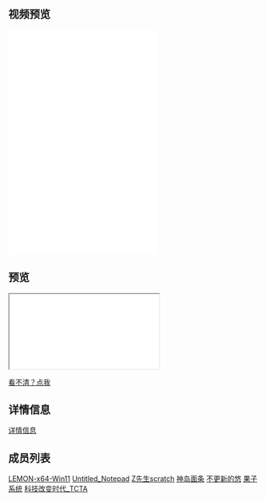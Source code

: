 
## 视频预览

<iframe src="//player.bilibili.com/player.html?aid=726012095&bvid=BV1eS4y1a7CP&cid=584873612&page=1" scrolling="no" border="0" frameborder="no" framespacing="0" allowfullscreen="true">您的浏览器不支持iframe</iframe>  
<iframe src="//player.bilibili.com/player.html?aid=768875531&bvid=BV1Jr4y1t7aK&cid=715650518&page=1" scrolling="no" border="0" frameborder="no" framespacing="0" allowfullscreen="true">您的浏览器不支持iframe</iframe>  
<iframe src="//player.bilibili.com/player.html?aid=769129788&bvid=BV1tr4y1b7Hx&cid=724653423&page=1" scrolling="no" border="0" frameborder="no" framespacing="0" allowfullscreen="true">您的浏览器不支持iframe</iframe>  

## 预览

<iframe src="/assets/html/Windows11-16.html">您的浏览器不支持iframe</iframe>

[看不清？点我](/assets/html/Windows11-16.html)

## 详情信息
[详情信息](xiangqing)

## 成员列表
[LEMON-x64-Win11](https://space.bilibili.com/696040999)
[Untitled_Notepad](https://space.bilibili.com/453790717)
[Z先生scratch](https://space.bilibili.com/1534430885)
[神岛面条](https://space.bilibili.com/1189800929)
[不更新的悠](https://space.bilibili.com/500301859)
[果子系统](https://space.bilibili.com/196597575)
[科技改变时代_TCTA](https://space.bilibili.com/1433776051)
